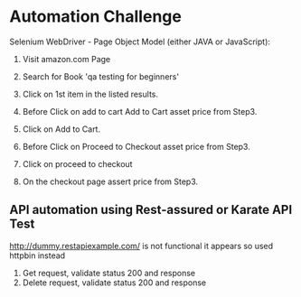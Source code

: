 # Automation Challenge

Selenium WebDriver - Page Object Model (either JAVA or JavaScript):

1. Visit amazon.com Page
2. Search for Book 'qa testing for beginners'
3. Click on 1st item in the listed results.
 
4. Before Click on add to cart Add to Cart asset price from Step3. 
5. Click on Add to Cart.

6. Before Click on Proceed to Checkout asset price from Step3.
7. Click on proceed to checkout

8. On the checkout page assert price from Step3.


## API automation using Rest-assured or Karate API Test

http://dummy.restapiexample.com/ is not functional it appears so used httpbin instead

1. Get request, validate status 200 and response
2. Delete request, validate status 200 and response

 